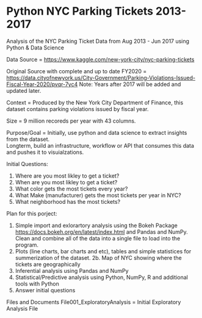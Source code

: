 # Python NYC Parking Tickets 2013-2017
Analysis of the NYC Parking Ticket Data from Aug 2013 - Jun 2017 using Python &amp; Data Science

Data Source = https://www.kaggle.com/new-york-city/nyc-parking-tickets

Original Source with complete and up to date FY2020 = 
https://data.cityofnewyork.us/City-Government/Parking-Violations-Issued-Fiscal-Year-2020/pvqr-7yc4
Note: Years after 2017 will be added and updated later.

Context = Produced by the New York City Department of Finance, this dataset contains parking violations issued by fiscal year.

Size = 9 million recoreds per year with 43 columns.

Purpose/Goal = Initially, use python and data science to extract insights from the dataset.  
Longterm, build an infrastructure, workflow or API that consumes this data and pushes it to visuialzations.  

Initial Questions: 
1. Where are you most likley to get a ticket?
2. When are you most likley to get a ticket?
3. What color gets the most tickets every year?
4. What Make (manufacturer) gets the most tickets per year in NYC?
5. What neighborhood has the most tickets?

Plan for this porject:
1. Simple import and exlorartory analysis using the Bokeh Package https://docs.bokeh.org/en/latest/index.html and Pandas and NumPy.  Clean and combine all of the data into a single file to load into the program.
2. Plots (line charts, bar charts and etc), tables and simple statistices for summerization of the dataset.
2b. Map of NYC showing where the tickets are geographically
3. Inferential analysis using Pandas and NumPy
4. Statistical/Predictive analysis using Python, NumPy, R and additional tools with Python
5. Answer initial questions

Files and Documents
File001_ExploratoryAnalysis = Initial Exploratory Analysis File

